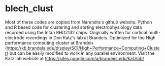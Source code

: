 # blech_clust

Most of these codes are copied from Narendra's github website. Python and R based code for clustering and sorting electrophysiology data recorded using the Intan RHD2132 chips. 
Originally written for cortical multi-electrode recordings in Don Katz's lab at Brandeis. 
Optimized for the High performance computing cluster at Brandeis (https://kb.brandeis.edu/display/SCI/High+Performance+Computing+Cluster) but can be easily modified to work in any parallel environment. Visit the Katz lab website at https://sites.google.com/a/brandeis.edu/katzlab/
